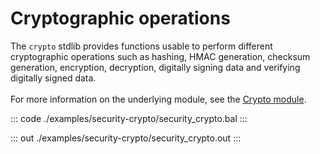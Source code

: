 # Cryptographic operations

The `crypto` stdlib provides functions usable to perform different cryptographic operations such as
hashing, HMAC generation, checksum generation, encryption, decryption, digitally signing data and 
verifying digitally signed data.<br/><br/>
For more information on the underlying module, 
see the [Crypto module](https://docs.central.ballerina.io/ballerina/crypto/latest/).


::: code ./examples/security-crypto/security_crypto.bal :::

::: out ./examples/security-crypto/security_crypto.out :::